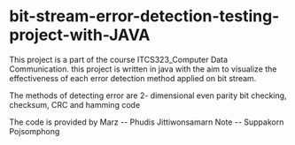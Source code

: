 # bit-stream-error-detection-testing-project-with-JAVA
This project is a part of the course ITCS323_Computer Data Communication. this project is written in java with the aim to visualize the effectiveness of each error detection method applied on bit stream. 

The methods of detecting error are 2- dimensional even parity bit checking, checksum, CRC and hamming code

The code is provided by
Marz -- Phudis Jittiwonsamarn
Note -- Suppakorn Pojsomphong

